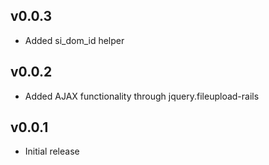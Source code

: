 ## v0.0.3

* Added si_dom_id helper

## v0.0.2

* Added AJAX functionality through jquery.fileupload-rails

## v0.0.1

* Initial release
